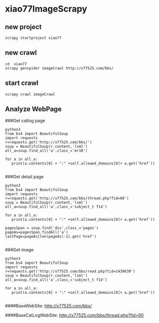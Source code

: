 # xiao77ImageScrapy




## new project

```
scrapy startproject xiao77

```

## new crawl

```
cd  xiao77
scrapy genspider imageCrawl http://x77525.com/bbs/

```

## start crawl

```
scrapy crawl imageCrawl

```


## Analyze WebPage
###Get catlog page

```
python3
from bs4 import BeautifulSoup
import requests
r=requests.get('http://x77525.com/bbs/')
soup = BeautifulSoup(r.content,'lxml')
all_a=soup.find_all('a',class_='mr10')

for a in all_a:
   print(a.contents[0] + ":" +self.allowed_domains[0]+ a.get('href'))


```

###Get detail page

```
python3
from bs4 import BeautifulSoup
import requests
r=requests.get('http://x77525.com/bbs/thread.php?fid=60')
soup = BeautifulSoup(r.content,'lxml')
all_a=soup.find_all('a',class_='subject_t f14')

for a in all_a:
   print(a.contents[0] + ":" +self.allowed_domains[0]+ a.get('href'))
   
pagesSpan = soup.find('div',class_='pages')
pageAs=pagesSpan.findAll('a')
lastPage=pageAs[len(pageAs)-1].get('href')


```

###Get image 

```
python3
from bs4 import BeautifulSoup
import requests
r=requests.get('http://x77525.com/bbs/read.php?tid=1439639')
soup = BeautifulSoup(r.content,'lxml')
all_a=soup.find_all('a',class_='subject_t f14')

for a in all_a:
   print(a.contents[0] + ":" +self.allowed_domains[0]+ a.get('href'))


```



####BaseWebSite:
<http://x77525.com/bbs/>

####BaseCatLogWebSite:
<http://x77525.com/bbs/thread.php?fid=60>

